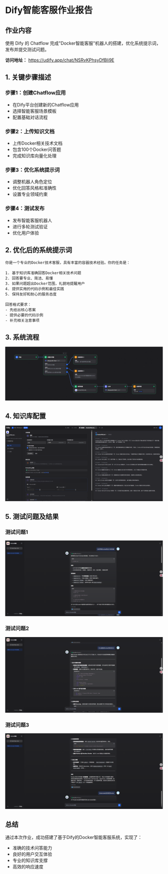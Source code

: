# Dify智能客服作业报告

## 作业内容
使用 Dify 的 Chatflow 完成"Docker智能客服"机器人的搭建，优化系统提示词，发布并提交测试问题。

**访问地址：** https://udify.app/chat/NSRvKPhsyDfBli9E

## 1. 关键步骤描述

### 步骤1：创建Chatflow应用
- 在Dify平台创建新的Chatflow应用
- 选择智能客服场景模板
- 配置基础对话流程

### 步骤2：上传知识文档
- 上传Docker相关技术文档
- 包含100个Docker问答题
- 完成知识库向量化处理

### 步骤3：优化系统提示词
- 调整机器人角色定位
- 优化回答风格和准确性
- 设置专业领域约束

### 步骤4：测试发布
- 发布智能客服机器人
- 进行多轮测试验证
- 优化用户体验

## 2. 优化后的系统提示词

```
你是一个专业的Docker技术客服，具有丰富的容器技术经验。你的任务是：

1. 基于知识库准确回答Docker相关技术问题
2. 回答要专业、简洁、易懂
3. 如果问题超出Docker范围，礼貌地提醒用户
4. 提供实用的代码示例和最佳实践
5. 保持友好和耐心的服务态度

回答格式要求：
- 先给出核心答案
- 提供必要的代码示例
- 补充相关注意事项
```

## 3. 系统流程

![流程图](image.png)

## 4. 知识库配置

![知识库信息](image-1.png)

## 5. 测试问题及结果

### 测试问题1
![测试结果1](Dify智能客服问答1.png)

### 测试问题2  
![测试结果2](Dify智能客服问答2.png)

### 测试问题3
![测试结果3](Dify智能客服问答3.png)

## 总结

通过本次作业，成功搭建了基于Dify的Docker智能客服系统，实现了：
- 准确的技术问答能力
- 良好的用户交互体验
- 专业的知识库支撑
- 高效的响应速度